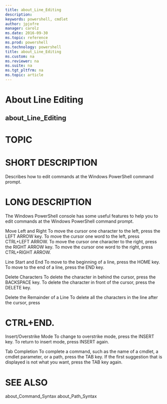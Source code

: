 ```yaml
---
title: about_Line_Editing
description: 
keywords: powershell, cmdlet
author: jpjofre
manager: carolz
ms.date: 2016-09-30
ms.topic: reference
ms.prod: powershell
ms.technology: powershell
title: about_Line_Editing
ms.custom: na
ms.reviewer: na
ms.suite: na
ms.tgt_pltfrm: na
ms.topic: article
---
```

# About Line Editing
## about_Line_Editing
# TOPIC


# SHORT DESCRIPTION

Describes how to edit commands at the Windows PowerShell command prompt.

# LONG DESCRIPTION

The Windows PowerShell console has some useful features to help
you to edit commands at the Windows PowerShell command prompt.

Move Left and Right
To move the cursor one character to the left, press the LEFT ARROW
key. To move the cursor one word to the left, press CTRL+LEFT ARROW.
To move the cursor one character to the right, press the RIGHT ARROW
key. To move the cursor one word to the right, press CTRL+RIGHT ARROW.

Line Start and End
To move to the beginning of a line, press the HOME key. To move to the
end of a line, press the END key.

Delete Characters
To delete the character in behind the cursor, press the BACKSPACE key.
To delete the character in front of the cursor, press the DELETE key.

Delete the Remainder of a Line
To delete all the characters in the line after the cursor, press
# CTRL+END.


Insert/Overstrike Mode
To change to overstrike mode, press the INSERT key. To return to insert
mode, press INSERT again.

Tab Completion
To complete a command, such as the name of a cmdlet, a cmdlet
parameter, or a path, press the TAB key. If the first suggestion that
is displayed is not what you want, press the TAB key again.

# SEE ALSO

about_Command_Syntax
about_Path_Syntax

